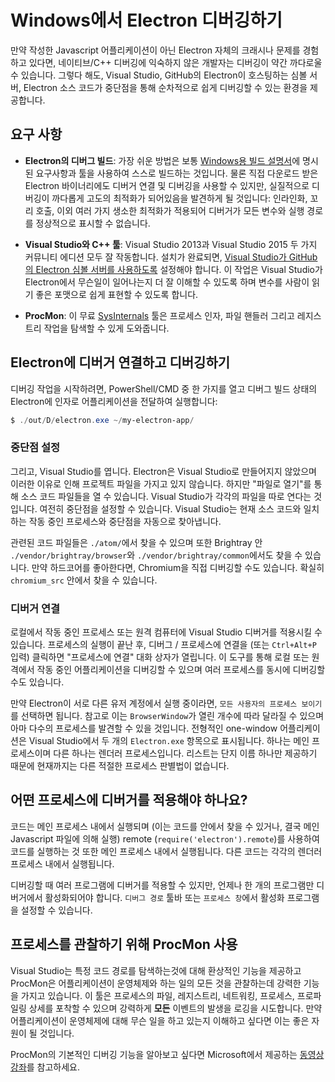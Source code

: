 # Windows에서 Electron 디버깅하기

만약 작성한 Javascript 어플리케이션이 아닌 Electron 자체의 크래시나 문제를 경험하고
있다면, 네이티브/C++ 디버깅에 익숙하지 않은 개발자는 디버깅이 약간 까다로울 수
있습니다. 그렇다 해도, Visual Studio, GitHub의 Electron이 호스팅하는 심볼 서버,
Electron 소스 코드가 중단점을 통해 순차적으로 쉽게 디버깅할 수 있는 환경을 제공합니다.

## 요구 사항

* **Electron의 디버그 빌드**: 가장 쉬운 방법은 보통
  [Windows용 빌드 설명서](build-instructions-windows.md)에 명시된 요구사항과 툴을
  사용하여 스스로 빌드하는 것입니다. 물론 직접 다운로드 받은 Electron 바이너리에도
  디버거 연결 및 디버깅을 사용할 수 있지만, 실질적으로 디버깅이 까다롭게 고도의
  최적화가 되어있음을 발견하게 될 것입니다: 인라인화, 꼬리 호출, 이외 여러 가지
  생소한 최적화가 적용되어 디버거가 모든 변수와 실행 경로를 정상적으로 표시할 수
  없습니다.

* **Visual Studio와 C++ 툴**: Visual Studio 2013과 Visual Studio 2015 두 가지
  커뮤니티 에디션 모두 잘 작동합니다. 설치가 완료되면,
  [Visual Studio가 GitHub의 Electron 심볼 서버를 사용하도록](setting-up-symbol-server.md)
  설정해야 합니다. 이 작업은 Visual Studio가 Electron에서 무슨일이 일어나는지 더 잘
  이해할 수 있도록 하며 변수를 사람이 읽기 좋은 포맷으로 쉽게 표현할 수 있도록 합니다.

* **ProcMon**: 이 무료 [SysInternals][sys-internals] 툴은 프로세스 인자, 파일
  핸들러 그리고 레지스트리 작업을 탐색할 수 있게 도와줍니다.

## Electron에 디버거 연결하고 디버깅하기

디버깅 작업을 시작하려면, PowerShell/CMD 중 한 가지를 열고 디버그 빌드 상태의
Electron에 인자로 어플리케이션을 전달하여 실행합니다:

```powershell
$ ./out/D/electron.exe ~/my-electron-app/
```

### 중단점 설정

그리고, Visual Studio를 엽니다. Electron은 Visual Studio로 만들어지지 않았으며
이러한 이유로 인해 프로젝트 파일을 가지고 있지 않습니다. 하지만 "파일로 열기"를 통해
소스 코드 파일들을 열 수 있습니다. Visual Studio가 각각의 파일을 따로 연다는 것입니다.
여전히 중단점을 설정할 수 있습니다. Visual Studio는 현재 소스 코드와 일치하는 작동
중인 프로세스와 중단점을 자동으로 찾아냅니다.

관련된 코드 파일들은 `./atom/`에서 찾을 수 있으며 또한 Brightray 안
`./vendor/brightray/browser`와 `./vendor/brightray/common`에서도 찾을 수 있습니다.
만약 하드코어를 좋아한다면, Chromium을 직접 디버깅할 수도 있습니다. 확실히
`chromium_src` 안에서 찾을 수 있습니다.

### 디버거 연결

로컬에서 작동 중인 프로세스 또는 원격 컴퓨터에 Visual Studio 디버거를 적용시킬 수
있습니다. 프로세스의 실행이 끝난 후, 디버그 / 프로세스에 연결을 (또는 `Ctrl+Alt+P`
입력) 클릭하면 "프로세스에 연결" 대화 상자가 열립니다. 이 도구를 통해 로컬 또는
원격에서 작동 중인 어플리케이션을 디버깅할 수 있으며 여러 프로세스를 동시에 디버깅할
수도 있습니다.

만약 Electron이 서로 다른 유저 계정에서 실행 중이라면, `모든 사용자의 프로세스
보이기`를 선택하면 됩니다. 참고로 이는 `BrowserWindow`가 열린 개수에 따라 달라질 수
있으며 아마 다수의 프로세스를 발견할 수 있을 것입니다. 전형적인 one-window
어플리케이션은 Visual Studio에서 두 개의 `Electron.exe` 항목으로 표시됩니다. 하나는
메인 프로세스이며 다른 하나는 렌더러 프로세스입니다. 리스트는 단지 이름 하나만 제공하기
때문에 현재까지는 다른 적절한 프로세스 판별법이 없습니다.

## 어떤 프로세스에 디버거를 적용해야 하나요?

코드는 메인 프로세스 내에서 실행되며 (이는 코드를 안에서 찾을 수 있거나, 결국 메인
Javascript 파일에 의해 실행) remote (`require('electron').remote`)를 사용하여
코드를 실행하는 것 또한 메인 프로세스 내에서 실행됩니다. 다른 코드는 각각의 렌더러
프로세스 내에서 실행됩니다.

디버깅할 때 여러 프로그램에 디버거를 적용할 수 있지만, 언제나 한 개의 프로그램만
디버거에서 활성화되어야 합니다. `디버그 경로` 툴바 또는 `프로세스 창`에서 활성화
프로그램을 설정할 수 있습니다.

## 프로세스를 관찰하기 위해 ProcMon 사용

Visual Studio는 특정 코드 경로를 탐색하는것에 대해 환상적인 기능을 제공하고 ProcMon은
어플리케이션이 운영체제와 하는 일의 모든 것을 관찰하는데 강력한 기능을 가지고 있습니다.
이 툴은 프로세스의 파일, 레지스트리, 네트워킹, 프로세스, 프로파일링 상세를 포착할 수
있으며 강력하게 **모든** 이벤트의 발생을 로깅을 시도합니다. 만약 어플리케이션이
운영체제에 대해 무슨 일을 하고 있는지 이해하고 싶다면 이는 좋은 자원이 될 것입니다.

ProcMon의 기본적인 디버깅 기능을 알아보고 싶다면 Microsoft에서 제공하는
[동영상 강좌][procmon-instructions]를 참고하세요.

[sys-internals]: https://technet.microsoft.com/en-us/sysinternals/processmonitor.aspx
[procmon-instructions]: https://channel9.msdn.com/shows/defrag-tools/defrag-tools-4-process-monitor

